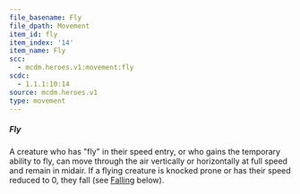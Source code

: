 ```yaml
---
file_basename: Fly
file_dpath: Movement
item_id: fly
item_index: '14'
item_name: Fly
scc:
  - mcdm.heroes.v1:movement:fly
scdc:
  - 1.1.1:10:14
source: mcdm.heroes.v1
type: movement
---
```


##### Fly

A creature who has "fly" in their speed entry, or who gains the temporary ability to fly, can move through the air vertically or horizontally at full speed and remain in midair. If a flying creature is knocked prone or has their speed reduced to 0, they fall (see [Falling](#page-283-3) below).
